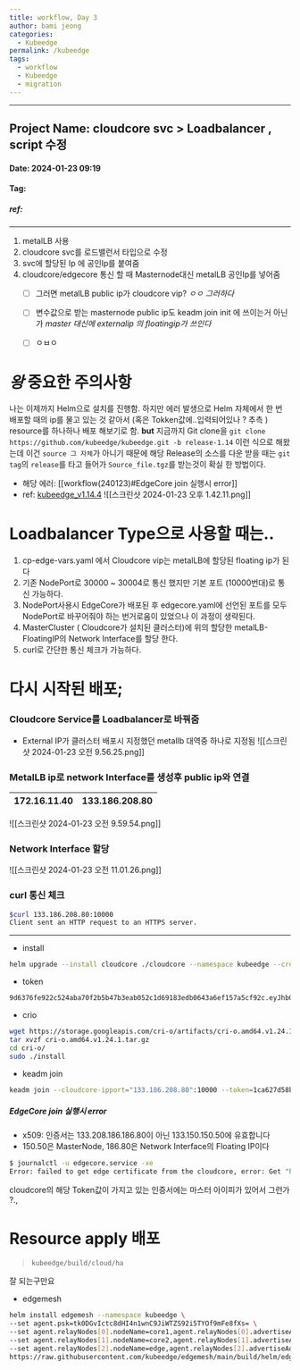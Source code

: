 ```yaml
---
title: workflow, Day 3
author: bami jeong
categories:
  - Kubeedge
permalink: /kubeedge
tags:
  - workflow
  - Kubeedge
  - migration
---
```


---
## Project Name: cloudcore svc > Loadbalancer , script 수정
#### Date: 2024-01-23 09:19 
#### Tag:
##### ref:
---
1. metalLB 사용
2. cloudcore svc를 로드밸런서 타입으로 수정
3. svc에 할당된 Ip 에 공인Ip를 붙여줌
4. cloudcore/edgecore 통신 할 때 Masternode대신 metalLB 공인Ip를 넣어줌
    - [ ] 그러면 metalLB public ip가 cloudcore vip? 
        *ㅇㅇ 그러하다*
    - [ ] 변수값으로 받는 masternode public ip도 keadm join init 에 쓰이는거 아닌가 
        *master 대신에 externalip 의 floatingip가 쓰인다*
    - [ ] ㅇㅂㅇ 


# *왕* 중요한 주의사항
나는 이제까지 Helm으로 설치를 진행함. 하지만 에러 발생으로 Helm 자체에서 한 번 배포할 때의 ip를 물고 있는 것 같아서 (혹은 Tokken값에..입력되어있나 ? 추측 ) resource를 하나하나 배포 해보기로 함. 
__but__ 지금까지 Git clone을  `git clone https://github.com/kubeedge/kubeedge.git -b release-1.14` 이런 식으로 해왔는데 이건 `source 그 자체`가 아니기 때문에 해당 Release의 소스를 다운 받을 때는 `git tag`의 `release`를 타고 들어가 `Source_file.tgz`를 받는것이 확실 한 방법이다.

- 해당 에러: [[workflow(240123)#EdgeCore join 실행시 error]]
- ref: [kubeedge_v1.14.4](https://github.com/kubeedge/kubeedge/releases/tag/v1.14.4)
    ![[스크린샷 2024-01-23 오후 1.42.11.png]]

# Loadbalancer Type으로 사용할 때는..

1. cp-edge-vars.yaml 에서 Cloudcore vip는 metalLB에 할당된 floating ip가 된다
2. 기존 NodePort로 30000 ~ 30004로 통신 했지만 기본 포트 (10000번대)로 통신 가능하다.
3. NodePort사용시 EdgeCore가 배포된 후 edgecore.yaml에 선언된 포트를 모두 NodePort로 바꾸어줘야 하는 번거로움이 있었으나 이 과정이 생략된다.
4. MasterCluster ( Cloudcore가 설치된 클러스터)에 위의 할당한 metalLB-FloatingIP의 Network Interface를 할당 한다.
5. curl로 간단한 통신 체크가 가능하다.


# 다시 시작된 배포;
### Cloudcore Service를 Loadbalancer로 바꿔줌
- External IP가 클러스터 배포시 지정했던 metallb 대역중 하나로 지정됨
![[스크린샷 2024-01-23 오전 9.56.25.png]]
### MetalLB ip로 network Interface를 생성후 public ip와 연결 
| 172.16.11.40 | 133.186.208.80 |
| ---- | ---- |
![[스크린샷 2024-01-23 오전 9.59.54.png]]

### Network Interface 할당
![[스크린샷 2024-01-23 오전 11.01.26.png]]

### curl 통신 체크
```bash
$curl 133.186.208.80:10000
Client sent an HTTP request to an HTTPS server.
```

---

- install
```bash
helm upgrade --install cloudcore ./cloudcore --namespace kubeedge --create-namespace -f ./cloudcore/values.yaml --set cloudCore.modules.cloudHub.advertiseAddress[0]=133.186.208.80
```

- token
```bash
9d6376fe922c524aba70f2b5b47b3eab052c1d69183edb0643a6ef157a5cf92c.eyJhbGciOiJIUzI1NiIsInR5cCI6IkpXVCJ9.eyJleHAiOjE3MDYwNTc3MzB9.MwNU07JaauNrJMGdM2qzW-lHBgfgbwtDEkf6COKIHcU
```

- crio
```bash
wget https://storage.googleapis.com/cri-o/artifacts/cri-o.amd64.v1.24.1.tar.gz
tar xvzf cri-o.amd64.v1.24.1.tar.gz 
cd cri-o/
sudo ./install
```

- keadm join
```bash
keadm join --cloudcore-ipport="133.186.208.80":10000 --token=1ca627d58b4b843e4d82538e79acc2937d2034f02e74012fb4df8226088fff2d.eyJhbGciOiJIUzI1NiIsInR5cCI6IkpXVCJ9.eyJleHAiOjE3MDYwNzIyMzl9.YTI16REKLhRoKc_jYP2GO35whk_OLBdWUUi1JCOfpqg --kubeedge-version=v1.14.4 --remote-runtime-endpoint=unix:///var/run/crio/crio.sock --cgroupdriver=systemd --runtimetype=remote --with-mqtt=false
```
##### EdgeCore join 실행시 error
- x509: 인증서는 133.208.186.186.80이 아닌 133.150.150.50에 유효합니다
- 150.50은 MasterNode, 186.80은 Network Interface의 Floating IP이다
```bash
$ journalctl -u edgecore.service -xe
Error: failed to get edge certificate from the cloudcore, error: Get "https://133.186.208.80:10002/edge.crt": x509: certificate is valid for 133.186.150.50, not 133.186.208.80
```

cloudcore의 해당 Token값이 가지고 있는 인증서에는 마스터 아이피가 있어서 그런가 ?.,

# Resource apply 배포 
> `kubeedge/build/cloud/ha`

잘 되는구만요

- edgemesh
```bash
helm install edgemesh --namespace kubeedge \
--set agent.psk=tk0DGvIctc8dHI4n1wnC9JiWTZS92i5TYOf9mFe8fXs= \
--set agent.relayNodes[0].nodeName=core1,agent.relayNodes[0].advertiseAddress="{133.186.150.50}" \
--set agent.relayNodes[1].nodeName=core2,agent.relayNodes[1].advertiseAddress="{172.16.11.4,133.186.216.129}" \
--set agent.relayNodes[2].nodeName=edge,agent.relayNodes[2].advertiseAddress="{172.16.11.17,133.186.216.21}" \
https://raw.githubusercontent.com/kubeedge/edgemesh/main/build/helm/edgemesh.tgz
```